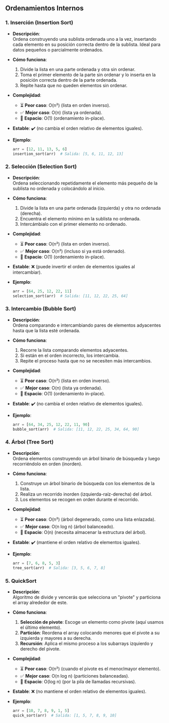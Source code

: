 ## Ordenamientos Internos

### 1. Inserción (Insertion Sort)
- **Descripción**:  
  Ordena construyendo una sublista ordenada uno a la vez, insertando cada elemento en su posición correcta dentro de la sublista. Ideal para datos pequeños o parcialmente ordenados.

- **Cómo funciona**:  
  1. Divide la lista en una parte ordenada y otra sin ordenar.  
  2. Toma el primer elemento de la parte sin ordenar y lo inserta en la posición correcta dentro de la parte ordenada.  
  3. Repite hasta que no queden elementos sin ordenar.

- **Complejidad**:  
  - ⏳ **Peor caso**: O(n²) (lista en orden inverso).  
  - ✅ **Mejor caso**: O(n) (lista ya ordenada).  
  - 💾 **Espacio**: O(1) (ordenamiento in-place).

- **Estable**: ✔️ (no cambia el orden relativo de elementos iguales).

- **Ejemplo**:
  ```python
  arr = [12, 11, 13, 5, 6]
  insertion_sort(arr)  # Salida: [5, 6, 11, 12, 13]

### 2. Selección (Selection Sort)
- **Descripción**:  
  Ordena seleccionando repetidamente el elemento más pequeño de la sublista no ordenada y colocándolo al inicio.

- **Cómo funciona**:  
  1. Divide la lista en una parte ordenada (izquierda) y otra no ordenada (derecha).  
  2. Encuentra el elemento mínimo en la sublista no ordenada.  
  3. Intercámbialo con el primer elemento no ordenado.  

- **Complejidad**:  
  - ⏳ **Peor caso**: O(n²) (lista en orden inverso).  
  - ✅ **Mejor caso**: O(n²) (incluso si ya está ordenado).  
  - 💾 **Espacio**: O(1) (ordenamiento in-place).  

- **Estable**: ❌ (puede invertir el orden de elementos iguales al intercambiar).  

- **Ejemplo**:  
  ```python
  arr = [64, 25, 12, 22, 11]
  selection_sort(arr)  # Salida: [11, 12, 22, 25, 64]

### 3. Intercambio (Bubble Sort)
- **Descripción**:  
  Ordena comparando e intercambiando pares de elementos adyacentes hasta que la lista esté ordenada.

- **Cómo funciona**:  
  1. Recorre la lista comparando elementos adyacentes.  
  2. Si están en el orden incorrecto, los intercambia.  
  3. Repite el proceso hasta que no se necesiten más intercambios.  

- **Complejidad**:  
  - ⏳ **Peor caso**: O(n²) (lista en orden inverso).  
  - ✅ **Mejor caso**: O(n) (lista ya ordenada).  
  - 💾 **Espacio**: O(1) (ordenamiento in-place).  

- **Estable**: ✔️ (no cambia el orden relativo de elementos iguales).  

- **Ejemplo**:  
  ```python
  arr = [64, 34, 25, 12, 22, 11, 90]
  bubble_sort(arr)  # Salida: [11, 12, 22, 25, 34, 64, 90]

### 4. Árbol (Tree Sort)
- **Descripción**:  
  Ordena elementos construyendo un árbol binario de búsqueda y luego recorriéndolo en orden (inorden).

- **Cómo funciona**:  
  1. Construye un árbol binario de búsqueda con los elementos de la lista.  
  2. Realiza un recorrido inorden (izquierda-raíz-derecha) del árbol.  
  3. Los elementos se recogen en orden durante el recorrido.  

- **Complejidad**:  
  - ⏳ **Peor caso**: O(n²) (árbol degenerado, como una lista enlazada).  
  - ✅ **Mejor caso**: O(n log n) (árbol balanceado).  
  - 💾 **Espacio**: O(n) (necesita almacenar la estructura del árbol).  

- **Estable**: ✔️ (mantiene el orden relativo de elementos iguales).  

- **Ejemplo**:  
  ```python
  arr = [7, 6, 8, 5, 3]
  tree_sort(arr)  # Salida: [3, 5, 6, 7, 8]

### 5. QuickSort
- **Descripción**:  
  Algoritmo de divide y vencerás que selecciona un "pivote" y particiona el array alrededor de este.

- **Cómo funciona**:  
  1. **Selección de pivote**: Escoge un elemento como pivote (aquí usamos el último elemento).  
  2. **Partición**: Reordena el array colocando menores que el pivote a su izquierda y mayores a su derecha.  
  3. **Recursión**: Aplica el mismo proceso a los subarrays izquierdo y derecho del pivote.  

- **Complejidad**:  
  - ⏳ **Peor caso**: O(n²) (cuando el pivote es el menor/mayor elemento).  
  - ✅ **Mejor caso**: O(n log n) (particiones balanceadas).  
  - 💾 **Espacio**: O(log n) (por la pila de llamadas recursivas).  

- **Estable**: ❌ (no mantiene el orden relativo de elementos iguales).  

- **Ejemplo**:  
  ```python
  arr = [10, 7, 8, 9, 1, 5]
  quick_sort(arr)  # Salida: [1, 5, 7, 8, 9, 10]